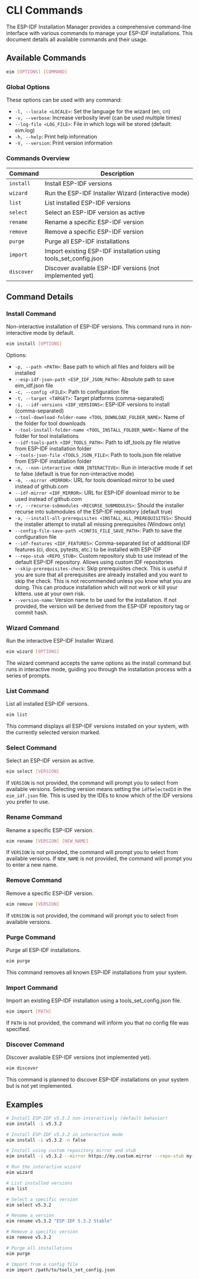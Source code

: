 # CLI Commands

The ESP-IDF Installation Manager provides a comprehensive command-line interface with various commands to manage your ESP-IDF installations. This document details all available commands and their usage.

## Available Commands

```bash
eim [OPTIONS] [COMMAND]
```

### Global Options

These options can be used with any command:

- `-l, --locale <LOCALE>`: Set the language for the wizard (en, cn)
- `-v, --verbose`: Increase verbosity level (can be used multiple times)
- `--log-file <LOG_FILE>`: File in which logs will be stored (default: eim.log)
- `-h, --help`: Print help information
- `-V, --version`: Print version information

### Commands Overview

| Command | Description |
|---------|-------------|
| `install` | Install ESP-IDF versions |
| `wizard` | Run the ESP-IDF Installer Wizard (interactive mode) |
| `list` | List installed ESP-IDF versions |
| `select` | Select an ESP-IDF version as active |
| `rename` | Rename a specific ESP-IDF version |
| `remove` | Remove a specific ESP-IDF version |
| `purge` | Purge all ESP-IDF installations |
| `import` | Import existing ESP-IDF installation using tools_set_config.json |
| `discover` | Discover available ESP-IDF versions (not implemented yet) |

## Command Details

### Install Command

Non-interactive installation of ESP-IDF versions. This command runs in non-interactive mode by default.

```bash
eim install [OPTIONS]
```

Options:
- `-p, --path <PATH>`: Base path to which all files and folders will be installed
- `--esp-idf-json-path <ESP_IDF_JSON_PATH>`: Absolute path to save eim_idf.json file
- `-c, --config <FILE>`: Path to configuration file
- `-t, --target <TARGET>`: Target platforms (comma-separated)
- `-i, --idf-versions <IDF_VERSIONS>`: ESP-IDF versions to install (comma-separated)
- `--tool-download-folder-name <TOOL_DOWNLOAD_FOLDER_NAME>`: Name of the folder for tool downloads
- `--tool-install-folder-name <TOOL_INSTALL_FOLDER_NAME>`: Name of the folder for tool installations
- `--idf-tools-path <IDF_TOOLS_PATH>`: Path to idf_tools.py file relative from ESP-IDF installation folder
- `--tools-json-file <TOOLS_JSON_FILE>`: Path to tools.json file relative from ESP-IDF installation folder
- `-n, --non-interactive <NON_INTERACTIVE>`: Run in interactive mode if set to false (default is true for non-interactive mode)
- `-m, --mirror <MIRROR>`: URL for tools download mirror to be used instead of github.com
- `--idf-mirror <IDF_MIRROR>`: URL for ESP-IDF download mirror to be used instead of github.com
- `-r, --recurse-submodules <RECURSE_SUBMODULES>`: Should the installer recurse into submodules of the ESP-IDF repository (default true)
- `-a, --install-all-prerequisites <INSTALL_ALL_PREREQUISITES>`: Should the installer attempt to install all missing prerequisites (Windows only)
- `--config-file-save-path <CONFIG_FILE_SAVE_PATH>`: Path to save the configuration file
- `--idf-features <IDF_FEATURES>`: Comma-separated list of additional IDF features (ci, docs, pytests, etc.) to be installed with ESP-IDF
- `--repo-stub <REPO_STUB>`: Custom repository stub to use instead of the default ESP-IDF repository. Allows using custom IDF repositories
- `--skip-prerequisites-check`: Skip prerequisites check. This is useful if you are sure that all prerequisites are already installed and you want to skip the check. This is not recommended unless you know what you are doing. This can produce installation which will not work or kill your kittens. use at your own risk.
- `--version-name`: Version name to be used for the installation. If not provided, the version will be derived from the ESP-IDF repository tag or commit hash.

### Wizard Command

Run the interactive ESP-IDF Installer Wizard.

```bash
eim wizard [OPTIONS]
```

The wizard command accepts the same options as the install command but runs in interactive mode, guiding you through the installation process with a series of prompts.

### List Command

List all installed ESP-IDF versions.

```bash
eim list
```

This command displays all ESP-IDF versions installed on your system, with the currently selected version marked.

### Select Command

Select an ESP-IDF version as active.

```bash
eim select [VERSION]
```

If `VERSION` is not provided, the command will prompt you to select from available versions. Selecting version means setting the `idfSelectedId` in the `eim_idf.json` file. This is used by the IDEs to know which of the IDF versions you prefer to use.

### Rename Command

Rename a specific ESP-IDF version.

```bash
eim rename [VERSION] [NEW_NAME]
```

If `VERSION` is not provided, the command will prompt you to select from available versions.
If `NEW_NAME` is not provided, the command will prompt you to enter a new name.

### Remove Command

Remove a specific ESP-IDF version.

```bash
eim remove [VERSION]
```

If `VERSION` is not provided, the command will prompt you to select from available versions.

### Purge Command

Purge all ESP-IDF installations.

```bash
eim purge
```

This command removes all known ESP-IDF installations from your system.

### Import Command

Import an existing ESP-IDF installation using a tools_set_config.json file.

```bash
eim import [PATH]
```

If `PATH` is not provided, the command will inform you that no config file was specified.

### Discover Command

Discover available ESP-IDF versions (not implemented yet).

```bash
eim discover
```

This command is planned to discover ESP-IDF installations on your system but is not yet implemented.

## Examples

```bash
# Install ESP-IDF v5.3.2 non-interactively (default behavior)
eim install -i v5.3.2

# Install ESP-IDF v5.3.2 in interactive mode
eim install -i v5.3.2 -n false

# Install using custom repository mirror and stub
eim install -i v5.3.2 --mirror https://my.custom.mirror --repo-stub my-custom-idf

# Run the interactive wizard
eim wizard

# List installed versions
eim list

# Select a specific version
eim select v5.3.2

# Rename a version
eim rename v5.3.2 "ESP-IDF 5.3.2 Stable"

# Remove a specific version
eim remove v5.3.2

# Purge all installations
eim purge

# Import from a config file
eim import /path/to/tools_set_config.json
```
